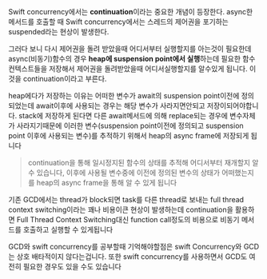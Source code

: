 Swift concurrency에서는 **continuation**이라는 중요한 개념이 등장한다.
async한 메서드를 호출할 때 Swift concurrency에서는 스레드의 제어권을 포기하는 suspended라는 현상이 발생한다.

그러다 보니 다시 제어권을 돌려 받았을때 어디서부터 실행할지를 아는것이 필요한데 async(비동기)함수의 경우 **heap에 suspension point에서 실행**하는데 필요한 함수 컨텍스트들을 저장해서 제어권을 돌려받았을때 어디서실행할지를 알수있게 됩니다. 이것을 continuation이라고 부른다.

heap에다가 저장하는 이유는 어떠한 변수가 await의 suspension point이전에 정의되었는데 await이후에 사용되는 경우는 해당 변수가 사라지면안되고 저장이되어야합니다. stack에 저장하게 된다면 다른 await메서드에 의해 replace되는 경우에 변수자체가 사라지기때문에 이러한 변수(suspension point이전에 정의되고 suspension point 이후에 사용되는 변수)를 추적하기 위해서 heap의 async frame에 저장되게 됩니다

> continuation을 통해 일시정지된 함수의 상태를 추적해 어디서부터 재개할지 알 수 있습니다, 이후에 사용될 변수중에 이전에 정의된 변수의 상태가 어떠했는지를 heap의 async frame을 통해 알 수 있게 됩니다

기존 GCD에서는 thread가 block되면 task를 다른 thread로 보내는 full thread context switching이라는 꽤나 비용이큰 현상이 발생하는데 continuation을 활용하면 Full Thread Context Switching대신 function call정도의 비용으로 비동기 메서드를 호출하고 실행할 수 있게됩니다

GCD와 swift concurrency를 공부할때 기억해야할점은 swift Concurrency와 GCD는 상호 배타적이지 않다는겁니다. 또한 swift concurrency를 사용하면서 GCD도 여전히 필요한 경우도 있을 수도 있습니다

